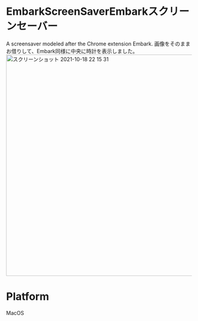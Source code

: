 # EmbarkScreenSaverEmbarkスクリーンセーバー
A screensaver modeled after the Chrome extension Embark.
画像をそのままお借りして、Embark同様に中央に時計を表示しました。
<img width="600" alt="スクリーンショット 2021-10-18 22 15 31" src="https://user-images.githubusercontent.com/51362368/137738983-c38ef52a-8849-42dd-aae3-07aeadf688f5.png">
# Platform
MacOS
